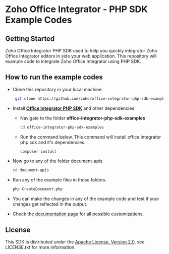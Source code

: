 # Zoho Office Integrator - PHP SDK Example Codes


## Getting Started

Zoho Office Integrator PHP SDK used to help you quickly integrator Zoho Office Integrator editors in side your web application. This repository will example code to integrate Zoho Office Integrator using PHP SDK.

## How to run the example codes

- Clone this repository in your local machine.
   ```sh
    git clone https://github.com/zoho/office-integrator-php-sdk-examples.git
    ```

- Install [**Office Integrator PHP SDK**](https://packagist.org/packages/zohocorporation/office-integrator-sdk) and other dependencies 
    - Navigate to the folder **office-integrator-php-sdk-examples**
        ```sh
        cd office-integrator-php-sdk-examples
        ```

    - Run the command below. This command will install office integrator php sdk and it's dependencies.
      ```sh
      composer install
      ```

- Now go to any of the folder document-apis
    ```sh
    cd document-apis
    ```

- Run any of the example files in those folders.
    ```sh
    php CreateDocument.php
    ```
- You can make the changes in any of the example code and test if your changes get reflected in the output.
 
- Check the [documentation page](https://www.zoho.com/officeplatform/integrator/api/v1/) for all possible customizations.

## License

This SDK is distributed under the [Apache License, Version 2.0](http://www.apache.org/licenses/LICENSE-2.0), see LICENSE.txt for more information.

